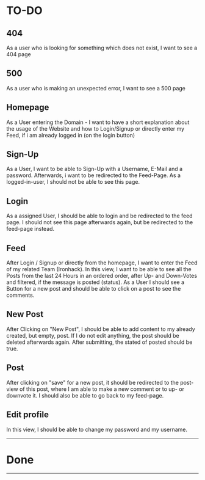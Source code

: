 # TO-DO

## 404
As a user who is looking for something which does not exist, I want to see a 404 page

## 500
As a user who is making an unexpected error, I want to see a 500 page 

## Homepage
As a User entering the Domain - I want to have a short explanation about the usage of the Website and how to Login/Signup or directly enter my Feed, if i am already logged in (on the login button)

## Sign-Up
As a User, I want to be able to Sign-Up with a Username, E-Mail and a password. Afterwards, i want to be redirected to the Feed-Page. As a logged-in-user, I should not be able to see this page.

## Login
As a assigned User, I should be able to login and be redirected to the feed page. I should not see this page afterwards again, but be redirected to the feed-page instead.

## Feed
After Login / Signup or directly from the homepage, I want to enter the Feed of my related Team (Ironhack). In this view, I want to be able to see all the Posts from the last 24 Hours in an ordered order, after Up- and Down-Votes and filtered, if the message is posted (status). As a User I should see a Button for a new post and should be able to click on a post to see the comments. 

## New Post
After Clicking on "New Post", I should be able to add content to my already created, but empty, post. If I do not edit anything, the post should be deleted afterwards again. After submitting, the stated of posted should be true.

## Post
After clicking on "save" for a new post, it should be redirected to the post-view of this post, where I am able to make a new comment or to up- or downvote it. I should also be able to go back to my feed-page.

## Edit profile
In this view, I should be able to change my password and my username.


---

# Done

---



